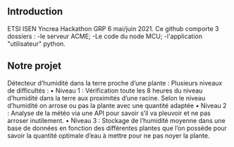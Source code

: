 




## Introduction

ETSI ISEN Yncrea Hackathon GRP 6 mai/juin 2021.
Ce github comporte 3 dossiers  : 
-le serveur ACME; 
-Le code du node MCU; 
-l'application "utilisateur" python. 

## Notre projet

Détecteur d’humidité dans la terre proche d’une plante :
Plusieurs niveaux de difficultés :
•	Niveau 1 : Vérification toute les 8 heures du niveau d’humidité dans la terre aux proximités d’une racine. Selon le niveau d’humidité on arrose ou pas la plante avec une quantité adaptée
•	Niveau 2 : Analyse de la météo via une API pour savoir s’il va pleuvoir et ne pas arroser inutilement.
•	Niveau 3 : Stockage de l’humidité moyenne dans une base de données en fonction des différentes plantes que l’on possède pour savoir la quantité optimale d’eau à mettre pour ne pas noyer la plante.


